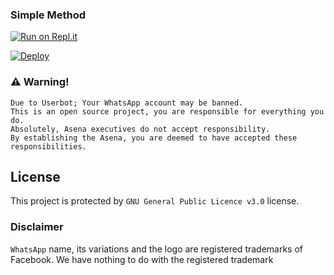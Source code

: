 

### Simple Method

[![Run on Repl.it](https://repl.it/badge/github/Aqua-Snake/cyberbot-v3)](https://replit.com/@aquasnake/CBot-QR)

[![Deploy](https://www.herokucdn.com/deploy/button.svg)](https://heroku.com/deploy?template=https://github.com/RiviMAX/Rivibot-v3/cyberbot-v3)


### ⚠️ Warning! 
```
Due to Userbot; Your WhatsApp account may be banned.
This is an open source project, you are responsible for everything you do. 
Absolutely, Asena executives do not accept responsibility.
By establishing the Asena, you are deemed to have accepted these responsibilities.
```


## License
This project is protected by `GNU General Public Licence v3.0` license.

### Disclaimer
`WhatsApp` name, its variations and the logo are registered trademarks of Facebook. We have nothing to do with the registered trademark

